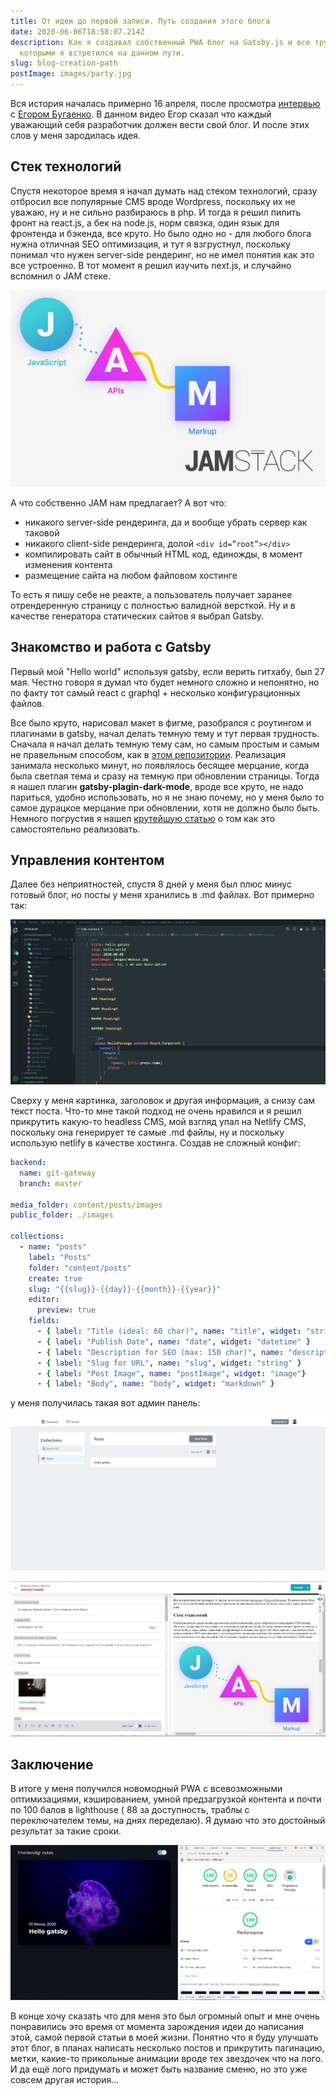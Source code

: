```yaml
---
title: От идеи до первой записи. Путь создания этого блога
date: 2020-06-06T18:58:07.214Z
description: Как я создавал собственный PWA блог на Gatsby.js и все трудности с
  которыми я встретился на данном пути.
slug: blog-creation-path
postImage: images/party.jpg
---
```

Вся история началась примерно 16 апреля, после просмотра [интервью ](https://www.youtube.com/watch?v=Dic_VlZ_vn8)с [Егором Бугаенко](https://www.yegor256.com/about-me.html). В данном видео Егор сказал что каждый уважающий себя разработчик должен вести свой блог. И после этих слов у меня зародилась идея. 

## Стек технологий

Спустя некоторое время я начал думать над стеком технологий, сразу отбросил все популярные CMS вроде Wordpress, поскольку их не уважаю, ну и не сильно разбираюсь в php. И тогда я решил пилить фронт на react.js, а бек на node.js, норм связка, один язык для фронтенда и бэкенда, все круто. Но было одно  но - для любого блога нужна отличная SEO оптимизация, и тут я взгрустнул, поскольку понимал что нужен server-side рендеринг, но не имел понятия как это все устроенно. В тот момент я решил изучить next.js, и случайно вспомнил о JAM стеке. 

![jam-stack-image](images/jam-stack.jpeg "JamStack")

А что собственно JAM нам предлагает? А вот что:

* никакого server-side рендеринга, да и вообще убрать сервер как таковой
* никакого client-side рендеринга, долой `<div id=”root”></div>`
* компилировать сайт в обычный HTML код, единожды, в момент изменения контента
* размещение сайта на любом файловом хостинге

То есть я пишу себе не реакте, а пользователь получает заранее отрендеренную страницу с полностью валидной версткой.  Ну и в качестве генератора статических сайтов я выбрал Gatsby.

## Знакомство и работа с Gatsby

Первый мой "Hello world" используя gatsby, если верить гитхабу, был 27 мая. Честно говоря  я думал что будет немного сложно и непонятно, но по факту тот самый react с graphql + несколько конфигурационных  файлов.

Все было круто, нарисовал макет в фигме, разобрался с роутингом и плагинами в gatsby,  начал делать темную тему и тут первая трудность. Сначала я начал делать темную тему сам, но самым простым и самым не правельным способом, как в [этом репозитории](https://github.com/Yeroshenko/dark-theme). Реализация занимала несколько минут, но появлялось бесящее мерцание, когда была светлая тема и сразу на темную при обновлении страницы. Тогда я нашел плагин **gatsby-plagin-dark-mode**, вроде все круто, не надо париться, удобно использовать, но я не знаю почему, но у меня было то самое дурацкое мерцание при обновлении, хотя не должно было быть. Немного погрустив я нашел [крутейшую статью](https://joshwcomeau.com/gatsby/dark-mode/) о том как это самостоятельно реализовать.  

## Управления контентом

Далее без неприятностей, спустя 8 дней у меня был плюс минус готовый блог, но посты у меня хранились в .md файлах. Вот примерно так: 

![Mdx example](images/screenshot_mdx.jpg "Пример поста в .md файле")

Сверху у меня картинка, заголовок и другая информация, а снизу сам текст поста. Что-то мне такой подход не очень нравился и я решил прикрутить какую-то headless CMS, мой взгляд упал на Netlify CMS, поскольку она генерирует те самые .md файлы, ну и поскольку использую netlify в качестве хостинга.  Создав не сложный конфиг: 

```yml
backend:
  name: git-gateway
  branch: master

media_folder: content/posts/images
public_folder: ./images

collections:
  - name: "posts"
    label: "Posts"
    folder: "content/posts"
    create: true
    slug: "{{slug}}-{{day}}-{{month}}-{{year}}"
    editor:
      preview: true
    fields:
      - { label: "Title (ideal: 60 char)", name: "title", widget: "string" }
      - { label: "Publish Date", name: "date", widget: "datetime" }
      - { label: "Description for SEO (max: 150 char)", name: "description", widget: "string" }
      - { label: "Slug for URL", name: "slug", widget: "string" }
      - { label: "Post Image", name: "postImage", widget: "image"}
      - { label: "Body", name: "body", widget: "markdown" }
```

у меня получилась такая вот админ панель: 

![Admin panel image](images/adminka.jpg "Admin panel image")

![Add post image](images/add-post-image.jpg "Add post image")

## Заключение

В итоге у меня получился новомодный PWA с всевозможными оптимизациями, кэшированием, умной предзагрузкой контента и почти по 100 балов в lighthouse ( 88 за доступность, траблы с переключателем темы, на днях переделаю). Я думаю что это достойный результат за такие сроки.

![Lighthouse image](images/lighthouse.jpg "Lighthouse image")

В конце хочу сказать что для меня это был огромный опыт и мне очень понравились это время от момента зарождения идеи до написания этой, самой первой статьи в моей жизни. Понятно что я буду улучшать этот блог, в планах написать несколько постов и прикрутить пагинацию, метки, какие-то прикольные анимации вроде тех звездочек что на лого. И да ещё лого придумать и может быть название сменю, но это уже совсем другая история...